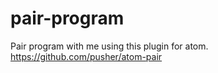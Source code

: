 # pair-program
Pair program with me using this plugin for atom.
https://github.com/pusher/atom-pair
